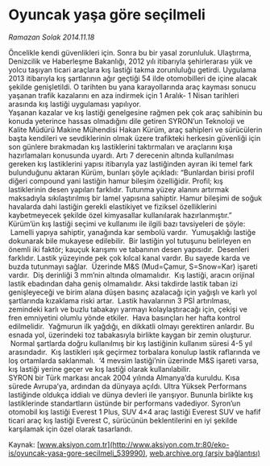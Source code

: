 # Oyuncak yaşa göre seçilmeli

*Ramazan Solak 2014.11.18*

<div class="pNewsDetailMainContent" itemprop="articleBody">
 <p>
  Öncelikle kendi güvenlikleri için. Sonra bu bir yasal zorunluluk. Ulaştırma, Denizcilik ve Haberleşme Bakanlığı, 2012 yılı itibarıyla şehirlerarası yük ve yolcu taşıyan ticari araçlara kış lastiği takma zorunluluğu getirdi. Uygulama 2013 itibarıyla kış şartlarının ağır geçtiği 54 ilde otomobilleri de içine alacak şekilde genişletildi. O tarihten bu yana karayollarında araç kayması sonucu yaşanan trafik kazalarını en aza indirmek için 1 Aralık- 1 Nisan tarihleri arasında kış lastiği uygulaması yapılıyor.
  <br/>
  Yaşanan kazalar ve kış lastiği genelgesine rağmen pek çok araç sahibinin bu konuda yeterince hassas olmadığını dile getiren SYRON’un Teknoloji ve Kalite Müdürü Makine Mühendisi Hakan Kürüm, araç sahipleri ve sürücülerin başta kendileri ve sevdiklerinin olmak üzere trafikteki herkesin güvenliği için son günlere bırakmadan kış lastiklerini taktırmaları ve araçlarını kışa hazırlamaları konusunda uyardı. Artı 7 derecenin altında kullanılması gereken kış lastiklerini yapısı itibarıyla yaz lastiğinden ayıran iki temel fark bulunduğunu aktaran Kürüm, bunları şöyle açıkladı: “Bunlardan birisi profil diğeri compound yani lastiğin hamur bileşim özelliğidir. Profil; kış lastiklerinin desen yapıları farklıdır. Tutunma yüzey alanını artırmak maksadıyla sıkılaştırılmış bir lamel yapısına sahiptir. Hamur bileşimi de soğuk havalarda dahi lastiğin gerekli elastikiyet ve fiziksel özelliklerini kaybetmeyecek şekilde özel kimyasallar kullanılarak hazırlanmıştır.”
  <br/>
  Kürüm’ün kış lastiği seçimi ve kullanımı ile ilgili bazı tavsiyeleri de şöyle:  Lamelli yapıya sahiptir, yanağında kar sembolü vardır.  Yumuşaklığı lastiğe dokunarak bile mukayese edilebilir.  Bir lastiğin yol tutuşunu belirleyen en önemli iki faktör; kauçuk karışımı ve tabanının desen yapısıdır.  Desenleri farklıdır. Lastik yüzeyinde pek çok kılcal kanal vardır. Bu sayede karda ve buzda tutunmayı sağlar.  Üzerinde M&amp;S (Mud=Çamur, S=Snow=Kar) işareti vardır.  Diş derinliği 3 mm’nin altında olmamalıdır.  Kış lastiği, aracın orijinal lastik ebadından daha geniş olmamalıdır. Aksi takdirde lastik taban izi genişleyeceği ve birim alana düşen basınç azalacağı için yağışlı ve karlı yol şartlarında kızaklama riski artar.  Lastik havalarının 3 PSİ artırılması, zemindeki karlı ve buzlu tabakayı yarmayı kolaylaştıracağı için, çekişi ve fren emniyetini olumlu yönde etkiler.  Hava basınçları her hafta kontrol edilmelidir.  Yağmurun ilk yağdığı, en dikkatli olmayı gerektiren anlardır. Bu esnada yol, üzerindeki toz tabakasıyla birlikte kaygan bir zemin oluşturur.  Normal şartlarda doğru kullanılmış bir kış lastiğinin kullanım süresi 4-5 yıl arasındadır.  Kış lastikleri ışık geçirmez torbalara konulup lastik raflarında ve loş ortamlarda saklanmalı.  ‘4 mevsim lastiği’nin üzerinde M&amp;S işareti varsa, kış lastiği yerine geçer ve kış lastiği olarak kullanılabilir.
  <br/>
  SYRON bir Türk markası ancak 2004 yılında Almanya’da kuruldu. Kısa sürede Avrupa’ya, ardından da dünyaya açıldı. Ultra Yüksek Performans lastiğinde oldukça iddialı ve dünya devleri ile yarışıyor. Bununla birlikte kış lastiklerinde standartların üstünde bir performans vadediyor. Syron’un otomobil kış lastiği Everest 1 Plus, SUV 4×4 araç lastiği Everest SUV ve hafif ticari araç kış lastiği Everest C, sürücünün beklentilerini en iyi şekilde karşılamak için özel olarak tasarlandı.
 </p>
</div>


Kaynak: [www.aksiyon.com.tr](http://www.aksiyon.com.tr:80/eko-is/oyuncak-yasa-gore-secilmeli_539990), [web.archive.org (arşiv bağlantısı)](http://web.archive.org/web/20141204182555/http://www.aksiyon.com.tr:80/eko-is/oyuncak-yasa-gore-secilmeli_539990)
